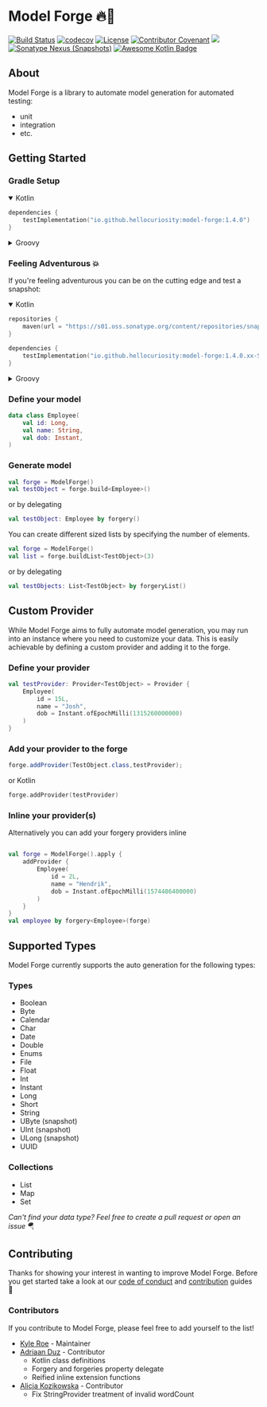 # Model Forge 🔥🔨

[![Build Status](https://github.com/HelloCuriosity/model-forge/actions/workflows/main.yml/badge.svg?event=push)](https://github.com/HelloCuriosity/model-forge/actions)
[![codecov](https://codecov.io/gh/HelloCuriosity/model-forge/branch/main/graph/badge.svg?token=0P2Q8SLFO7)](https://codecov.io/gh/HelloCuriosity/model-forge)
[![License](https://img.shields.io/dub/l/vibe-d.svg)](https://github.com/HelloCuriosity/model-forge/blob/main/LICENSE)
[![Contributor Covenant](https://img.shields.io/badge/Contributor%20Covenant-2.1-4baaaa.svg)](CODE_OF_CONDUCT.md)
[![](https://img.shields.io/maven-central/v/io.github.hellocuriosity/model-forge?color=blue)](https://search.maven.org/search?q=io.github.hellocuriosity)
[![Sonatype Nexus (Snapshots)](https://img.shields.io/nexus/s/io.github.hellocuriosity/model-forge?server=https%3A%2F%2Fs01.oss.sonatype.org)](https://s01.oss.sonatype.org/content/repositories/snapshots/io/github/hellocuriosity/model-forge/)
[![Awesome Kotlin Badge](https://kotlin.link/awesome-kotlin.svg)](https://github.com/KotlinBy/awesome-kotlin)

## About

Model Forge is a library to automate model generation for automated testing:

- unit
- integration
- etc.

## Getting Started

### Gradle Setup

<details open>
<summary>Kotlin</summary>

```kotlin
dependencies {
    testImplementation("io.github.hellocuriosity:model-forge:1.4.0")
}
```

</details>

<details>
<summary>Groovy</summary>

```groovy
dependencies {
    testImplementation 'io.github.hellocuriosity:model-forge:1.4.0'
}
```

</details>

### Feeling Adventurous 💥

If you're feeling adventurous you can be on the cutting edge and test a snapshot:

<details open>
<summary>Kotlin</summary>

```kotlin
repositories {
    maven(url = "https://s01.oss.sonatype.org/content/repositories/snapshots/")
}

dependencies {
    testImplementation("io.github.hellocuriosity:model-forge:1.4.0.xx-SNAPSHOT")
}
```

</details>

<details>
<summary>Groovy</summary>

```groovy
repositories {
    maven { url 'https://s01.oss.sonatype.org/content/repositories/snapshots/' }
}

dependencies {
    testImplementation 'io.github.hellocuriosity:model-forge:1.4.0.xx-SNAPSHOT'
}
```

</details>

### Define your model

```kotlin
data class Employee(
    val id: Long,
    val name: String,
    val dob: Instant,
)
```

### Generate model

```kotlin
val forge = ModelForge()
val testObject = forge.build<Employee>()
```

or by delegating

```kotlin
val testObject: Employee by forgery()
```

You can create different sized lists by specifying the number of elements.

```kotlin
val forge = ModelForge()
val list = forge.buildList<TestObject>(3)
```

or by delegating

```kotlin
val testObjects: List<TestObject> by forgeryList()
```

## Custom Provider

While Model Forge aims to fully automate model generation, you may run into an instance where you need to customize your
data. This is easily achievable by defining a custom provider and adding it to the forge.

### Define your provider

```kotlin
val testProvider: Provider<TestObject> = Provider {
    Employee(
        id = 15L,
        name = "Josh",
        dob = Instant.ofEpochMilli(1315260000000)
    )
}
```

### Add your provider to the forge

```java
forge.addProvider(TestObject.class,testProvider);
```

or Kotlin

```kotlin
forge.addProvider(testProvider)
```

### Inline your provider(s)

Alternatively you can add your forgery providers inline

```kotlin

val forge = ModelForge().apply {
    addProvider {
        Employee(
            id = 2L,
            name = "Hendrik",
            dob = Instant.ofEpochMilli(1574486400000)
        )
    }
}
val employee by forgery<Employee>(forge)

```

## Supported Types

Model Forge currently supports the auto generation for the following types:

### Types

* Boolean
* Byte
* Calendar
* Char
* Date
* Double
* Enums
* File
* Float
* Int
* Instant
* Long
* Short
* String
* UByte (snapshot)
* UInt (snapshot)
* ULong (snapshot)
* UUID

### Collections

* List
* Map
* Set

_Can't find your data type? Feel free to create a pull request or open an issue_ 🪂

## Contributing

Thanks for showing your interest in wanting to improve Model Forge. Before you get started take a look at our
[code of conduct](CODE_OF_CONDUCT.md) and [contribution](CONTRIBUTING.md) guides 🙌

### Contributors

If you contribute to Model Forge, please feel free to add yourself to the list!

* [Kyle Roe](https://github.com/hopeman15) - Maintainer
* [Adriaan Duz](https://github.com/nxtstep) - Contributor
    * Kotlin class definitions
    * Forgery and forgeries property delegate
    * Reified inline extension functions
* [Alicja Kozikowska](https://github.com/Ashlett) - Contributor
    * Fix StringProvider treatment of invalid wordCount
